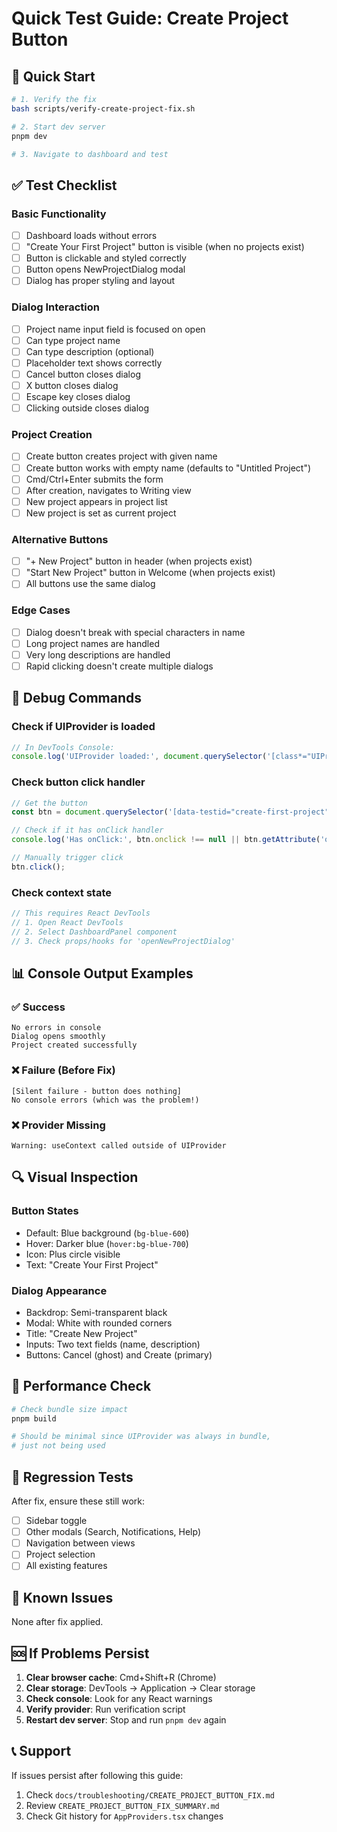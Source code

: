 # Quick Test Guide: Create Project Button

## 🚀 Quick Start

```bash
# 1. Verify the fix
bash scripts/verify-create-project-fix.sh

# 2. Start dev server
pnpm dev

# 3. Navigate to dashboard and test
```

## ✅ Test Checklist

### Basic Functionality

- [ ] Dashboard loads without errors
- [ ] "Create Your First Project" button is visible (when no projects exist)
- [ ] Button is clickable and styled correctly
- [ ] Button opens NewProjectDialog modal
- [ ] Dialog has proper styling and layout

### Dialog Interaction

- [ ] Project name input field is focused on open
- [ ] Can type project name
- [ ] Can type description (optional)
- [ ] Placeholder text shows correctly
- [ ] Cancel button closes dialog
- [ ] X button closes dialog
- [ ] Escape key closes dialog
- [ ] Clicking outside closes dialog

### Project Creation

- [ ] Create button creates project with given name
- [ ] Create button works with empty name (defaults to "Untitled Project")
- [ ] Cmd/Ctrl+Enter submits the form
- [ ] After creation, navigates to Writing view
- [ ] New project appears in project list
- [ ] New project is set as current project

### Alternative Buttons

- [ ] "+ New Project" button in header (when projects exist)
- [ ] "Start New Project" button in Welcome (when projects exist)
- [ ] All buttons use the same dialog

### Edge Cases

- [ ] Dialog doesn't break with special characters in name
- [ ] Long project names are handled
- [ ] Very long descriptions are handled
- [ ] Rapid clicking doesn't create multiple dialogs

## 🐛 Debug Commands

### Check if UIProvider is loaded

```javascript
// In DevTools Console:
console.log('UIProvider loaded:', document.querySelector('[class*="UIProvider"]') !== null);
```

### Check button click handler

```javascript
// Get the button
const btn = document.querySelector('[data-testid="create-first-project"]');

// Check if it has onClick handler
console.log('Has onClick:', btn.onclick !== null || btn.getAttribute('onclick') !== null);

// Manually trigger click
btn.click();
```

### Check context state

```javascript
// This requires React DevTools
// 1. Open React DevTools
// 2. Select DashboardPanel component
// 3. Check props/hooks for 'openNewProjectDialog'
```

## 📊 Console Output Examples

### ✅ Success

```
No errors in console
Dialog opens smoothly
Project created successfully
```

### ❌ Failure (Before Fix)

```
[Silent failure - button does nothing]
No console errors (which was the problem!)
```

### ❌ Provider Missing

```
Warning: useContext called outside of UIProvider
```

## 🔍 Visual Inspection

### Button States

- Default: Blue background (`bg-blue-600`)
- Hover: Darker blue (`hover:bg-blue-700`)
- Icon: Plus circle visible
- Text: "Create Your First Project"

### Dialog Appearance

- Backdrop: Semi-transparent black
- Modal: White with rounded corners
- Title: "Create New Project"
- Inputs: Two text fields (name, description)
- Buttons: Cancel (ghost) and Create (primary)

## 🎯 Performance Check

```bash
# Check bundle size impact
pnpm build

# Should be minimal since UIProvider was always in bundle,
# just not being used
```

## 🔄 Regression Tests

After fix, ensure these still work:

- [ ] Sidebar toggle
- [ ] Other modals (Search, Notifications, Help)
- [ ] Navigation between views
- [ ] Project selection
- [ ] All existing features

## 📝 Known Issues

None after fix applied.

## 🆘 If Problems Persist

1. **Clear browser cache**: Cmd+Shift+R (Chrome)
2. **Clear storage**: DevTools → Application → Clear storage
3. **Check console**: Look for any React warnings
4. **Verify provider**: Run verification script
5. **Restart dev server**: Stop and run `pnpm dev` again

## 📞 Support

If issues persist after following this guide:

1. Check `docs/troubleshooting/CREATE_PROJECT_BUTTON_FIX.md`
2. Review `CREATE_PROJECT_BUTTON_FIX_SUMMARY.md`
3. Check Git history for `AppProviders.tsx` changes
